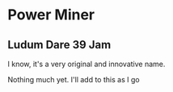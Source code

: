 # Power Miner

## Ludum Dare 39 Jam

I know, it's a very original and innovative name.

Nothing much yet. I'll add to this as I go